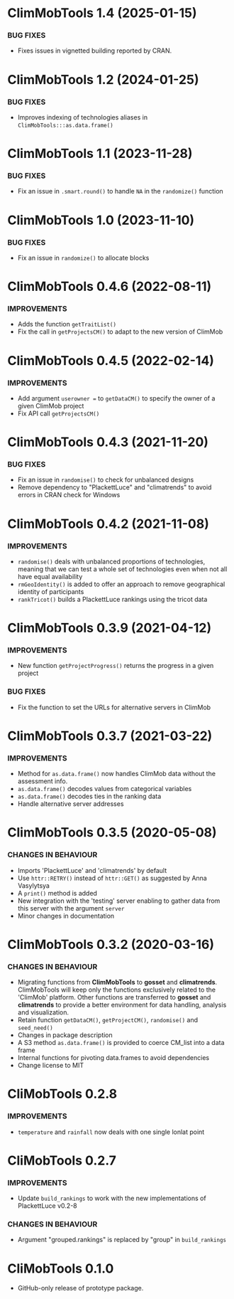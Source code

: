 ClimMobTools 1.4 (2025-01-15)
=========================

### BUG FIXES

* Fixes issues in vignetted building reported by CRAN.

ClimMobTools 1.2 (2024-01-25)
=========================

### BUG FIXES

* Improves indexing of technologies aliases in `ClimMobTools:::as.data.frame()`

ClimMobTools 1.1 (2023-11-28)
=========================

### BUG FIXES

* Fix an issue in `.smart.round()` to handle `NA` in the `randomize()` function  

ClimMobTools 1.0 (2023-11-10)
=========================

### BUG FIXES

* Fix an issue in `randomize()` to allocate blocks 


ClimMobTools 0.4.6 (2022-08-11)
=========================

### IMPROVEMENTS

* Adds the function `getTraitList()`
* Fix the call in `getProjectsCM()` to adapt to the new version of ClimMob

ClimMobTools 0.4.5 (2022-02-14)
=========================

### IMPROVEMENTS

* Add argument `userowner =` to  `getDataCM()` to specify the owner of a given ClimMob project
* Fix API call `getProjectsCM()`


ClimMobTools 0.4.3 (2021-11-20)
=========================

### BUG FIXES

* Fix an issue in `randomise()` to check for unbalanced designs
* Remove dependency to "PlackettLuce" and "climatrends" to avoid errors in CRAN check for Windows


ClimMobTools 0.4.2 (2021-11-08)
=========================

### IMPROVEMENTS

* `randomise()` deals with unbalanced proportions of technologies, meaning that we can test a whole set of technologies even when not all have equal availability 
* `rmGeoIdentity()` is added to offer an approach to remove geographical identity of participants
* `rankTricot()` builds a PlackettLuce rankings using the tricot data 


ClimMobTools 0.3.9 (2021-04-12)
=========================

### IMPROVEMENTS

* New function `getProjectProgress()` returns the progress in a given project

### BUG FIXES

* Fix the function to set the URLs for alternative servers in ClimMob


ClimMobTools 0.3.7 (2021-03-22)
=========================

### IMPROVEMENTS

* Method for `as.data.frame()` now handles ClimMob data without the assessment info.
* `as.data.frame()` decodes values from categorical variables
* `as.data.frame()` decodes ties in the ranking data 
* Handle alternative server addresses

ClimMobTools 0.3.5 (2020-05-08)
=========================

### CHANGES IN BEHAVIOUR

* Imports 'PlackettLuce' and 'climatrends' by default
* Use `httr::RETRY()` instead of `httr::GET()` as suggested by Anna Vasylytsya
* A `print()` method is added
* New integration with the 'testing' server enabling to gather data from this server with the argument `server`
* Minor changes in documentation

ClimMobTools 0.3.2 (2020-03-16)
=========================

### CHANGES IN BEHAVIOUR

* Migrating functions from **ClimMobTools** to **gosset** and **climatrends**. ClimMobTools will keep only the functions exclusively related to the 'ClimMob' platform. Other functions are transferred to **gosset** and **climatrends** to provide a better environment for data handling, analysis and visualization.
* Retain function `getDataCM()`, `getProjectCM()`, `randomise()` and `seed_need()`
* Changes in package description
* A S3 method `as.data.frame()` is provided to coerce CM_list into a data frame
* Internal functions for pivoting data.frames to avoid dependencies
* Change license to MIT

CliMobTools 0.2.8
=========================

### IMPROVEMENTS

* `temperature` and `rainfall` now deals with one single lonlat point 

CliMobTools 0.2.7
=========================

### IMPROVEMENTS

* Update `build_rankings` to work with the new implementations of PlackettLuce v0.2-8 

### CHANGES IN BEHAVIOUR
* Argument "grouped.rankings" is replaced by "group" in `build_rankings`


CliMobTools 0.1.0
=========================

* GitHub-only release of prototype package.
